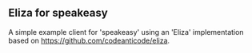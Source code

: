 ## Eliza for speakeasy

A simple example client for 'speakeasy' using an 'Eliza' implementation based on https://github.com/codeanticode/eliza.